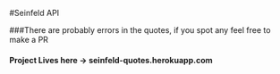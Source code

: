 #Seinfeld API

###There are probably errors in the quotes, if you spot any feel free to make a PR

#### Project Lives here -> seinfeld-quotes.herokuapp.com